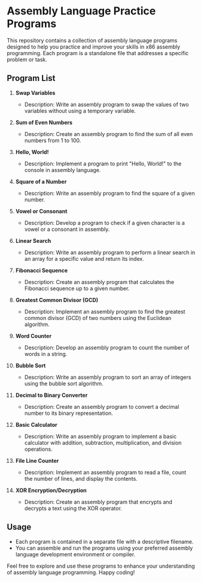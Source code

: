 # Assembly Language Practice Programs

This repository contains a collection of assembly language programs designed to help you practice and improve your skills in x86 assembly programming. Each program is a standalone file that addresses a specific problem or task.

## Program List

1. **Swap Variables**
   - Description: Write an assembly program to swap the values of two variables without using a temporary variable.

2. **Sum of Even Numbers**
   - Description: Create an assembly program to find the sum of all even numbers from 1 to 100.

3. **Hello, World!**
   - Description: Implement a program to print "Hello, World!" to the console in assembly language.

4. **Square of a Number**
   - Description: Write an assembly program to find the square of a given number.

5. **Vowel or Consonant**
   - Description: Develop a program to check if a given character is a vowel or a consonant in assembly.

6. **Linear Search**
   - Description: Write an assembly program to perform a linear search in an array for a specific value and return its index.

7. **Fibonacci Sequence**
   - Description: Create an assembly program that calculates the Fibonacci sequence up to a given number.

8. **Greatest Common Divisor (GCD)**
   - Description: Implement an assembly program to find the greatest common divisor (GCD) of two numbers using the Euclidean algorithm.

9. **Word Counter**
   - Description: Develop an assembly program to count the number of words in a string.

10. **Bubble Sort**
    - Description: Write an assembly program to sort an array of integers using the bubble sort algorithm.

11. **Decimal to Binary Converter**
    - Description: Create an assembly program to convert a decimal number to its binary representation.

12. **Basic Calculator**
    - Description: Write an assembly program to implement a basic calculator with addition, subtraction, multiplication, and division operations.

13. **File Line Counter**
    - Description: Implement an assembly program to read a file, count the number of lines, and display the contents.

14. **XOR Encryption/Decryption**
    - Description: Create an assembly program that encrypts and decrypts a text using the XOR operator.

## Usage
- Each program is contained in a separate file with a descriptive filename.
- You can assemble and run the programs using your preferred assembly language development environment or compiler.

Feel free to explore and use these programs to enhance your understanding of assembly language programming. Happy coding!
